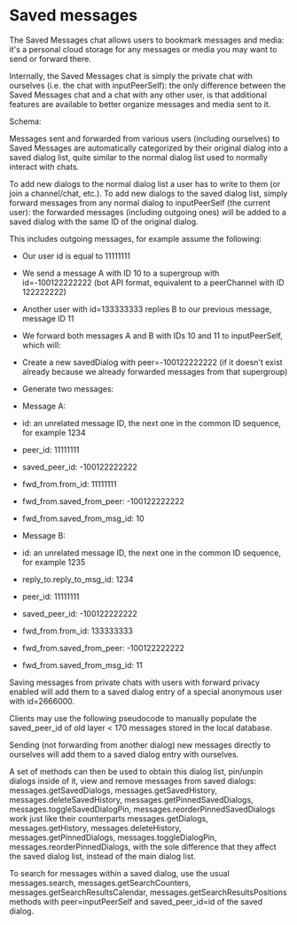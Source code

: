 # Saved messages

The Saved Messages chat allows users to bookmark messages and media: it's a personal cloud storage for any messages or media you may want to send or forward there.

Internally, the Saved Messages chat is simply the private chat with ourselves (i.e. the chat with inputPeerSelf): the only difference between the Saved Messages chat and a chat with any other user, is that additional features are available to better organize messages and media sent to it.

Schema:

Messages sent and forwarded from various users (including ourselves) to Saved Messages are automatically categorized by their original dialog into a saved dialog list, quite similar to the normal dialog list used to normally interact with chats.

To add new dialogs to the normal dialog list a user has to write to them (or join a channel/chat, etc.).
To add new dialogs to the saved dialog list, simply forward messages from any normal dialog to inputPeerSelf (the current user): the forwarded messages (including outgoing ones) will be added to a saved dialog with the same ID of the original dialog.

This includes outgoing messages, for example assume the following:

- Our user id is equal to 11111111

- We send a message A with ID 10 to a supergroup with id=-100122222222 (bot API format, equivalent to a peerChannel with ID 122222222)

- Another user with id=133333333 replies B to our previous message, message ID 11

- We forward both messages A and B with IDs 10 and 11 to inputPeerSelf, which will:

- Create a new savedDialog with peer=-100122222222 (if it doesn't exist already because we already forwarded messages from that supergroup)

- Generate two messages:

- Message A:

- id: an unrelated message ID, the next one in the common ID sequence, for example 1234

- peer_id: 11111111

- saved_peer_id: -100122222222

- fwd_from.from_id: 11111111

- fwd_from.saved_from_peer: -100122222222

- fwd_from.saved_from_msg_id: 10

- Message B:

- id: an unrelated message ID, the next one in the common ID sequence, for example 1235

- reply_to.reply_to_msg_id: 1234

- peer_id: 11111111

- saved_peer_id: -100122222222

- fwd_from.from_id: 133333333

- fwd_from.saved_from_peer: -100122222222

- fwd_from.saved_from_msg_id: 11

Saving messages from private chats with users with forward privacy enabled will add them to a saved dialog entry of a special anonymous user with id=2666000.

Clients may use the following pseudocode to manually populate the saved_peer_id of old layer < 170 messages stored in the local database.

Sending (not forwarding from another dialog) new messages directly to ourselves will add them to a saved dialog entry with ourselves.

A set of methods can then be used to obtain this dialog list, pin/unpin dialogs inside of it, view and remove messages from saved dialogs: messages.getSavedDialogs, messages.getSavedHistory, messages.deleteSavedHistory, messages.getPinnedSavedDialogs, messages.toggleSavedDialogPin, messages.reorderPinnedSavedDialogs work just like their counterparts messages.getDialogs, messages.getHistory, messages.deleteHistory, messages.getPinnedDialogs, messages.toggleDialogPin, messages.reorderPinnedDialogs, with the sole difference that they affect the saved dialog list, instead of the main dialog list.

To search for messages within a saved dialog, use the usual messages.search, messages.getSearchCounters, messages.getSearchResultsCalendar, messages.getSearchResultsPositions methods with peer=inputPeerSelf and saved_peer_id=id of the saved dialog.

